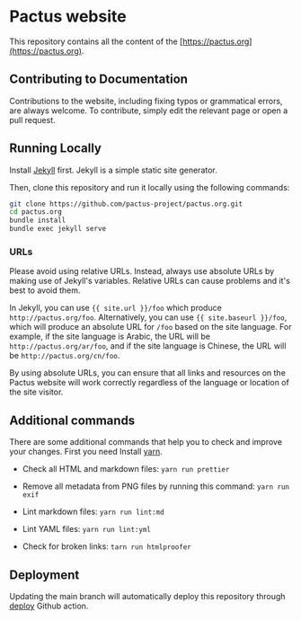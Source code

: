 # Pactus website

This repository contains all the content of the [https://pactus.org](https://pactus.org).

## Contributing to Documentation

Contributions to the website, including fixing typos or grammatical errors, are always welcome.
To contribute, simply edit the relevant page or open a pull request.

## Running Locally

Install [Jekyll](https://jekyllrb.com/docs/installation/) first. Jekyll is a simple static site generator.

Then, clone this repository and run it locally using the following commands:

```zsh
git clone https://github.com/pactus-project/pactus.org.git
cd pactus.org
bundle install
bundle exec jekyll serve
```

### URLs

Please avoid using relative URLs. Instead, always use absolute URLs by making use of Jekyll's variables. Relative URLs can cause problems and it's best to avoid them.

In Jekyll, you can use `{{ site.url }}/foo` which produce `http://pactus.org/foo`.
Alternatively, you can use `{{ site.baseurl }}/foo`, which will produce an absolute URL for `/foo` based on the site language. For example, if the site language is Arabic, the URL will be `http://pactus.org/ar/foo`, and if the site language is Chinese, the URL will be `http://pactus.org/cn/foo`.

By using absolute URLs, you can ensure that all links and resources on the Pactus website will work correctly regardless of the language or location of the site visitor.

## Additional commands

There are some additional commands that help you to check and improve your changes.
First you need Install [yarn](https://yarnpkg.com/).

- Check all HTML and markdown files:
  `yarn run prettier`

- Remove all metadata from PNG files by running this command:
  `yarn run exif`

- Lint markdown files:
  `yarn run lint:md`

- Lint YAML files:
  `yarn run lint:yml`

- Check for broken links:
  `tarn run htmlproofer`

## Deployment

Updating the main branch will automatically deploy this repository through [deploy](.github/workflows/deploy.yml) Github action.
